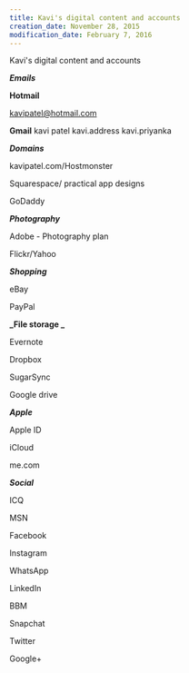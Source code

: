 ```yaml
---
title: Kavi's digital content and accounts
creation_date: November 28, 2015
modification_date: February 7, 2016
---
```



Kavi's digital content and accounts

**_Emails_**

**Hotmail**

kavipatel@hotmail.com

**Gmail** 
kavi patel
kavi.address
kavi.priyanka 

**_Domains_**

kavipatel.com/Hostmonster

Squarespace/ practical app designs

GoDaddy 

**_Photography_** 

Adobe - Photography plan

Flickr/Yahoo

**_Shopping_** 

eBay 

PayPal

**_File storage _**

Evernote

Dropbox

SugarSync

Google drive 

**_Apple_**

Apple ID

iCloud

me.com
 

**_Social_**

ICQ

MSN

Facebook 

Instagram 

WhatsApp 

LinkedIn

BBM

Snapchat

Twitter 

Google+
